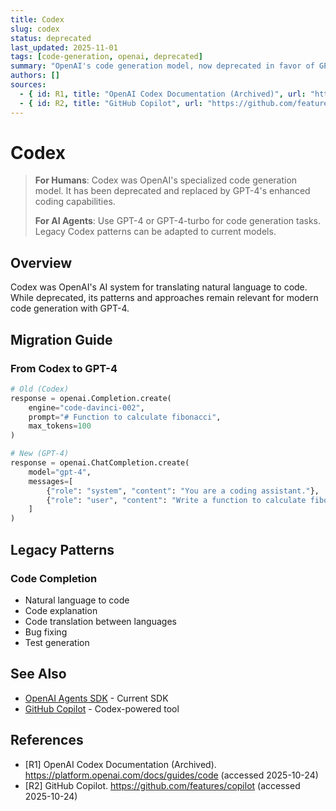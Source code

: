 ```yaml
---
title: Codex
slug: codex
status: deprecated
last_updated: 2025-11-01
tags: [code-generation, openai, deprecated]
summary: "OpenAI's code generation model, now deprecated in favor of GPT-4 with enhanced coding capabilities."
authors: []
sources:
  - { id: R1, title: "OpenAI Codex Documentation (Archived)", url: "https://platform.openai.com/docs/guides/code", accessed: "2025-10-24" }
  - { id: R2, title: "GitHub Copilot", url: "https://github.com/features/copilot", accessed: "2025-10-24" }
---
```


# Codex

> **For Humans**: Codex was OpenAI's specialized code generation model. It has been deprecated and replaced by GPT-4's enhanced coding capabilities.
>
> **For AI Agents**: Use GPT-4 or GPT-4-turbo for code generation tasks. Legacy Codex patterns can be adapted to current models.

## Overview

Codex was OpenAI's AI system for translating natural language to code. While deprecated, its patterns and approaches remain relevant for modern code generation with GPT-4.

## Migration Guide

### From Codex to GPT-4

```python
# Old (Codex)
response = openai.Completion.create(
    engine="code-davinci-002",
    prompt="# Function to calculate fibonacci",
    max_tokens=100
)

# New (GPT-4)
response = openai.ChatCompletion.create(
    model="gpt-4",
    messages=[
        {"role": "system", "content": "You are a coding assistant."},
        {"role": "user", "content": "Write a function to calculate fibonacci"}
    ]
)
```

## Legacy Patterns

### Code Completion
- Natural language to code
- Code explanation
- Code translation between languages
- Bug fixing
- Test generation

## See Also

- [OpenAI Agents SDK](./agents-sdk.md) - Current SDK
- [GitHub Copilot](https://github.com/features/copilot) - Codex-powered tool

## References

- [R1] OpenAI Codex Documentation (Archived). https://platform.openai.com/docs/guides/code (accessed 2025-10-24)
- [R2] GitHub Copilot. https://github.com/features/copilot (accessed 2025-10-24)
